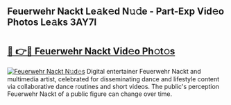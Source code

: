 ## Feuerwehr Nackt Le𝚊k𝚎d N𝚞𝚍e - Part-Exp Vid𝚎o Photos Le𝚊ks 3AY7l

# <h2><a href="http://fb681mg.evod.top/?m=Feuerwehr+Nackt">🔗 👉🔴 Feuerwehr Nackt Vid𝚎o Ph𝚘t𝚘s</a></h2>

[![Feuerwehr Nackt N𝚞d𝚎s](https://i.imgur.com/8V9OHl7.gif)](http://fb681mg.evod.top/?m=Feuerwehr+Nackt)
Digital entertainer Feuerwehr Nackt and multimedia artist, celebrated for disseminating dance and lifestyle content via collaborative dance routines and short videos. The public's perception Feuerwehr Nackt of a public figure can change over time. 
